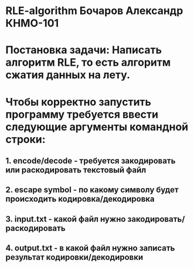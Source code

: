 # RLE-algorithm Бочаров Александр КНМО-101
# Постановка задачи: Написать алгоритм RLE, то есть алгоритм сжатия данных на лету.
# Чтобы корректно запустить программу требуется ввести следующие аргументы командной строки:
## 1. encode/decode - требуется закодировать или раскодировать текстовый файл
## 2. escape symbol - по какому символу будет происходить кодировка/декодировка
## 3. input.txt - какой файл нужно закодировать/раскодировать
## 4. output.txt - в какой файл нужно записать результат кодировки/декодировки
